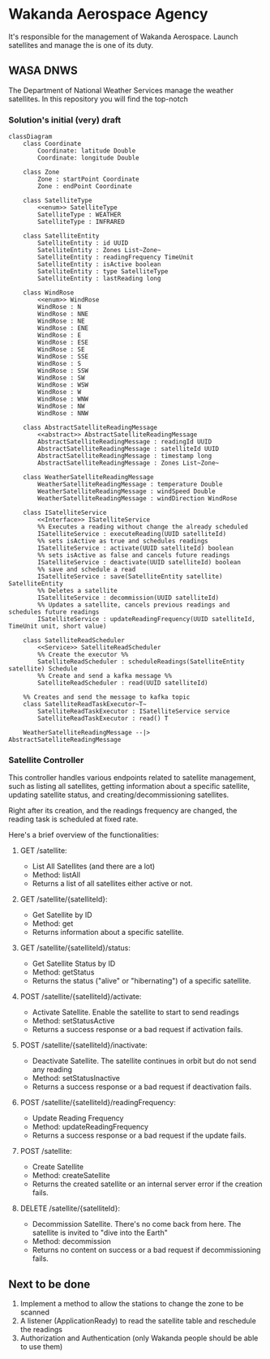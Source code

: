 # Wakanda Aerospace Agency

It's responsible for the management of Wakanda Aerospace. Launch satellites and manage the is one of its duty.

## WASA DNWS

The Department of National Weather Services manage the weather satellites. In this repository you will find the top-notch

### Solution's initial (very) draft

```mermaid
classDiagram
	class Coordinate
		Coordinate: latitude Double
		Coordinate: longitude Double

	class Zone
		Zone : startPoint Coordinate
		Zone : endPoint Coordinate
	
	class SatelliteType
		<<enum>> SatelliteType
		SatelliteType : WEATHER
		SatelliteType : INFRARED 

	class SatelliteEntity
		SatelliteEntity : id UUID
		SatelliteEntity : Zones List~Zone~
		SatelliteEntity : readingFrequency TimeUnit
		SatelliteEntity : isActive boolean
		SatelliteEntity : type SatelliteType
		SatelliteEntity : lastReading long

	class WindRose
		<<enum>> WindRose
		WindRose : N
		WindRose : NNE
		WindRose : NE
		WindRose : ENE
		WindRose : E
		WindRose : ESE
		WindRose : SE
		WindRose : SSE
		WindRose : S
		WindRose : SSW
		WindRose : SW
		WindRose : WSW
		WindRose : W
		WindRose : WNW
		WindRose : NW
		WindRose : NNW

	class AbstractSatelliteReadingMessage
		<<abstract>> AbstractSatelliteReadingMessage
		AbstractSatelliteReadingMessage : readingId UUID
		AbstractSatelliteReadingMessage : satelliteId UUID
		AbstractSatelliteReadingMessage : timestamp long
		AbstractSatelliteReadingMessage : Zones List~Zone~

	class WeatherSatelliteReadingMessage
		WeatherSatelliteReadingMessage : temperature Double
		WeatherSatelliteReadingMessage : windSpeed Double
		WeatherSatelliteReadingMessage : windDirection WindRose

	class ISatelliteService
		<<Interface>> ISatelliteService
		%% Executes a reading without change the already scheduled
		ISatelliteService : executeReading(UUID satelliteId)
		%% sets isActive as true and schedules readings
		ISatelliteService : activate(UUID satelliteId) boolean
		%% sets isActive as false and cancels future readings
		ISatelliteService : deactivate(UUID satelliteId) boolean
		%% save and schedule a read
		ISatelliteService : save(SatelliteEntity satellite) SatelliteEntity
		%% Deletes a satellite
		ISatelliteService : decommission(UUID satelliteId)
		%% Updates a satellite, cancels previous readings and schedules future readings
		ISatelliteService : updateReadingFrequency(UUID satelliteId, TimeUnit unit, short value)

	class SatelliteReadScheduler
		<<Service>> SatelliteReadScheduler
		%% Create the executor %%
		SatelliteReadScheduler : scheduleReadings(SatelliteEntity satellite) Schedule
		%% Create and send a kafka message %%
		SatelliteReadScheduler : read(UUID satelliteId) 

	%% Creates and send the message to kafka topic
	class SatelliteReadTaskExecutor~T~
		SatelliteReadTaskExecutor : ISatelliteService service
		SatelliteReadTaskExecutor : read() T

	WeatherSatelliteReadingMessage --|> AbstractSatelliteReadingMessage
```

### Satellite Controller

This controller handles various endpoints related to satellite management, such as listing all satellites, 
getting information about a specific satellite, updating satellite status, and creating/decommissioning satellites.

Right after its creation, and the readings frequency are changed, the reading task is scheduled at fixed rate.

Here's a brief overview of the functionalities:

1. GET /satellite:
   - List All Satellites (and there are a lot)
   - Method: listAll
   - Returns a list of all satellites either active or not.

2. GET /satellite/{satelliteId}:
   - Get Satellite by ID
   - Method: get
   - Returns information about a specific satellite.

3. GET /satellite/{satelliteId}/status:
   - Get Satellite Status by ID
   - Method: getStatus
   - Returns the status ("alive" or "hibernating") of a specific satellite.

4. POST /satellite/{satelliteId}/activate:
   - Activate Satellite. Enable the satellite to start to send readings 
   - Method: setStatusActive
   - Returns a success response or a bad request if activation fails.

5. POST /satellite/{satelliteId}/inactivate:
   - Deactivate Satellite. The satellite continues in orbit but do not send any reading
   - Method: setStatusInactive
   - Returns a success response or a bad request if deactivation fails.

6. POST /satellite/{satelliteId}/readingFrequency:
   - Update Reading Frequency
   - Method: updateReadingFrequency
   - Returns a success response or a bad request if the update fails.

7. POST /satellite:
   - Create Satellite
   - Method: createSatellite
   - Returns the created satellite or an internal server error if the creation fails.

8. DELETE /satellite/{satelliteId}:
   - Decommission Satellite. There's no come back from here. The satellite is invited to "dive into the Earth"
   - Method: decommission
   - Returns no content on success or a bad request if decommissioning fails.

## Next to be done

1. Implement a method to allow the stations to change the zone to be scanned
2. A listener (ApplicationReady) to read the satellite table and reschedule the readings
3. Authorization and Authentication (only Wakanda people should be able to use them)